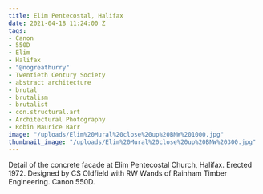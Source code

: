 ```yaml
---
title: Elim Pentecostal, Halifax
date: 2021-04-18 11:24:00 Z
tags:
- Canon
- 550D
- Elim
- Halifax
- "@nogreathurry"
- Twentieth Century Society
- abstract architecture
- brutal
- brutalism
- brutalist
- con.structural.art
- Architectural Photography
- Robin Maurice Barr
image: "/uploads/Elim%20Mural%20close%20up%20BNW%201000.jpg"
thumbnail_image: "/uploads/Elim%20Mural%20close%20up%20BNW%20300.jpg"
---
```


Detail of the concrete facade at Elim Pentecostal Church, Halifax. Erected 1972. Designed by CS Oldfield with RW Wands of Rainham Timber Engineering. Canon 550D.